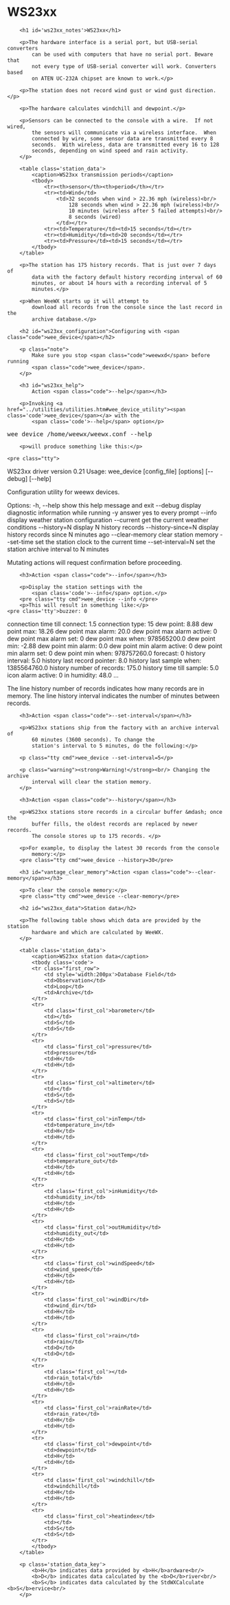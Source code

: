 # WS23xx


        <h1 id='ws23xx_notes'>WS23xx</h1>

        <p>The hardware interface is a serial port, but USB-serial converters
            can be used with computers that have no serial port. Beware that
            not every type of USB-serial converter will work. Converters based
            on ATEN UC-232A chipset are known to work.</p>

        <p>The station does not record wind gust or wind gust direction.</p>

        <p>The hardware calculates windchill and dewpoint.</p>

        <p>Sensors can be connected to the console with a wire.  If not wired,
            the sensors will communicate via a wireless interface.  When
            connected by wire, some sensor data are transmitted every 8
            seconds.  With wireless, data are transmitted every 16 to 128
            seconds, depending on wind speed and rain activity.
        </p>

        <table class='station_data'>
            <caption>WS23xx transmission periods</caption>
            <tbody>
                <tr><th>sensor</th><th>period</th></tr>
                <tr><td>Wind</td>
                    <td>32 seconds when wind > 22.36 mph (wireless)<br/>
                        128 seconds when wind > 22.36 mph (wireless)<br/>
                        10 minutes (wireless after 5 failed attempts)<br/>
                        8 seconds (wired)
                    </td></tr>
                <tr><td>Temperature</td><td>15 seconds</td></tr>
                <tr><td>Humidity</td><td>20 seconds</td></tr>
                <tr><td>Pressure</td><td>15 seconds</td></tr>
            </tbody>
        </table>

        <p>The station has 175 history records. That is just over 7 days of
            data with the factory default history recording interval of 60
            minutes, or about 14 hours with a recording interval of 5
            minutes.</p>

        <p>When WeeWX starts up it will attempt to
            download all records from the console since the last record in the
            archive database.</p>

        <h2 id="ws23xx_configuration">Configuring with <span class="code">wee_device</span></h2>

        <p class="note">
            Make sure you stop <span class="code">weewxd</span> before running
            <span class="code">wee_device</span>.
        </p>

        <h3 id="ws23xx_help">
            Action <span class="code">--help</span></h3>

        <p>Invoking <a href="../utilities/utilities.htm#wee_device_utility"><span class='code'>wee_device</span></a> with the
            <span class='code'>--help</span> option</p>

<pre class="tty cmd">wee_device /home/weewx/weewx.conf --help</pre>

        <p>will produce something like this:</p>

    <pre class="tty">
WS23xx driver version 0.21
Usage: wee_device [config_file] [options] [--debug] [--help]

Configuration utility for weewx devices.

Options:
  -h, --help         show this help message and exit
  --debug            display diagnostic information while running
  -y                 answer yes to every prompt
  --info             display weather station configuration
  --current          get the current weather conditions
  --history=N        display N history records
  --history-since=N  display history records since N minutes ago
  --clear-memory     clear station memory
  --set-time         set the station clock to the current time
  --set-interval=N   set the station archive interval to N minutes

Mutating actions will request confirmation before proceeding.</pre>

        <h3>Action <span class="code">--info</span></h3>

        <p>Display the station settings with the
            <span class='code'>--info</span> option.</p>
        <pre class="tty cmd">wee_device --info </pre>
        <p>This will result in something like:</p>
    <pre class='tty'>buzzer: 0
connection time till connect: 1.5
connection type: 15
dew point: 8.88
dew point max: 18.26
dew point max alarm: 20.0
dew point max alarm active: 0
dew point max alarm set: 0
dew point max when: 978565200.0
dew point min: -2.88
dew point min alarm: 0.0
dew point min alarm active: 0
dew point min alarm set: 0
dew point min when: 978757260.0
forecast: 0
history interval: 5.0
history last record pointer: 8.0
history last sample when: 1385564760.0
history number of records: 175.0
history time till sample: 5.0
icon alarm active: 0
in humidity: 48.0
...</pre>
        <p>
            The line <span class='code'>history number of records</span> indicates how many records are in memory. The
            line <span class='code'>history interval</span> indicates the number of minutes between records.
        </p>

        <h3>Action <span class="code">--set-interval</span></h3>

        <p>WS23xx stations ship from the factory with an archive interval of
            60 minutes (3600 seconds). To change the
            station's interval to 5 minutes, do the following:</p>

        <p class="tty cmd">wee_device --set-interval=5</p>

        <p class="warning"><strong>Warning!</strong><br/> Changing the archive
            interval will clear the station memory.
        </p>

        <h3>Action <span class="code">--history</span></h3>

        <p>WS23xx stations store records in a circular buffer &mdash; once the
            buffer fills, the oldest records are replaced by newer records.
            The console stores up to 175 records. </p>

        <p>For example, to display the latest 30 records from the console
            memory:</p>
        <pre class="tty cmd">wee_device --history=30</pre>

        <h3 id="vantage_clear_memory">Action <span class="code">--clear-memory</span></h3>

        <p>To clear the console memory:</p>
        <pre class="tty cmd">wee_device --clear-memory</pre>

        <h2 id="ws23xx_data">Station data</h2>

        <p>The following table shows which data are provided by the station
            hardware and which are calculated by WeeWX.
        </p>

        <table class='station_data'>
            <caption>WS23xx station data</caption>
            <tbody class='code'>
            <tr class="first_row">
                <td style='width:200px'>Database Field</td>
                <td>Observation</td>
                <td>Loop</td>
                <td>Archive</td>
            </tr>
            <tr>
                <td class='first_col'>barometer</td>
                <td></td>
                <td>S</td>
                <td>S</td>
            </tr>
            <tr>
                <td class='first_col'>pressure</td>
                <td>pressure</td>
                <td>H</td>
                <td>H</td>
            </tr>
            <tr>
                <td class='first_col'>altimeter</td>
                <td></td>
                <td>S</td>
                <td>S</td>
            </tr>
            <tr>
                <td class='first_col'>inTemp</td>
                <td>temperature_in</td>
                <td>H</td>
                <td>H</td>
            </tr>
            <tr>
                <td class='first_col'>outTemp</td>
                <td>temperature_out</td>
                <td>H</td>
                <td>H</td>
            </tr>
            <tr>
                <td class='first_col'>inHumidity</td>
                <td>humidity_in</td>
                <td>H</td>
                <td>H</td>
            </tr>
            <tr>
                <td class='first_col'>outHumidity</td>
                <td>humidity_out</td>
                <td>H</td>
                <td>H</td>
            </tr>
            <tr>
                <td class='first_col'>windSpeed</td>
                <td>wind_speed</td>
                <td>H</td>
                <td>H</td>
            </tr>
            <tr>
                <td class='first_col'>windDir</td>
                <td>wind_dir</td>
                <td>H</td>
                <td>H</td>
            </tr>
            <tr>
                <td class='first_col'>rain</td>
                <td>rain</td>
                <td>D</td>
                <td>D</td>
            </tr>
            <tr>
                <td class='first_col'></td>
                <td>rain_total</td>
                <td>H</td>
                <td>H</td>
            </tr>
            <tr>
                <td class='first_col'>rainRate</td>
                <td>rain_rate</td>
                <td>H</td>
                <td>H</td>
            </tr>
            <tr>
                <td class='first_col'>dewpoint</td>
                <td>dewpoint</td>
                <td>H</td>
                <td>H</td>
            </tr>
            <tr>
                <td class='first_col'>windchill</td>
                <td>windchill</td>
                <td>H</td>
                <td>H</td>
            </tr>
            <tr>
                <td class='first_col'>heatindex</td>
                <td></td>
                <td>S</td>
                <td>S</td>
            </tr>
            </tbody>
        </table>

        <p class='station_data_key'>
            <b>H</b> indicates data provided by <b>H</b>ardware<br/>
            <b>D</b> indicates data calculated by the <b>D</b>river<br/>
            <b>S</b> indicates data calculated by the StdWXCalculate <b>S</b>ervice<br/>
        </p>

